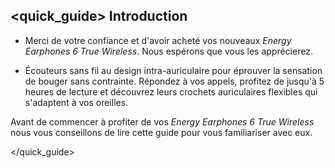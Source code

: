 ## <quick_guide> Introduction

*	Merci de votre confiance et d'avoir acheté vos nouveaux *Energy Earphones 6 True Wireless*. Nous espérons que vous les apprécierez.

*	Écouteurs sans fil au design intra-auriculaire pour éprouver la sensation de bouger sans contrainte. Répondez à vos appels, profitez de jusqu'à 5 heures de lecture et découvrez leurs crochets auriculaires flexibles qui s'adaptent à vos oreilles. 

Avant de commencer à profiter de vos *Energy Earphones 6 True Wireless* nous vous conseillons de lire cette guide pour vous familiariser avec eux. 

</unique> </quick_guide>
